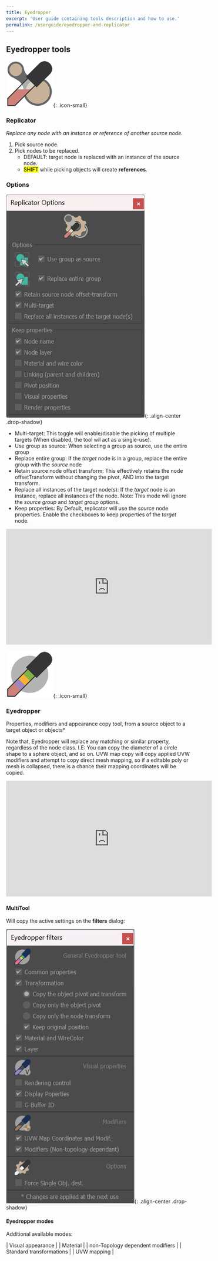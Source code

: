 ```yaml
---
title: Eyedropper
excerpt: 'User guide containing tools description and how to use.'
permalink: /userguide/eyedropper-and-replicator
---
```


## Eyedropper tools

![replicator](/assets/images/icons/eyedrop_1_128.png){: .icon-small}

### Replicator

*Replace any node with an instance or reference of another source node.*

1. Pick source node.
2. Pick nodes to be replaced.
    - DEFAULT: target node is replaced with an instance of the source node.
    - <mark>SHIFT</mark> while picking objects will create **references**.

### Options

![replicator_options](/assets/images/ui/replicator_floater.png){: .align-center .drop-shadow}

- Multi-target: This toggle will enable/disable the picking of multiple targets (When disabled, the tool wil act as a single-use).
- Use group as source: When selecting a group as source, use the entire group
- Replace entire group: If the *target* node is in a group, replace the entire group with the *source* node
- Retain source node offset transform: This effectively retains the node offsetTransform without changing the pivot, AND into the target transform.
- Replace all instances of the target node(s): If the *target* node is an instance, replace all instances of the node.
    Note: This mode will ignore the *source group* and *target group* options.
- Keep properties: By Default, replicator will use the *source* node properties. Enable the checkboxes to keep properties of the *target* node.

<div class="responsive-video-container"><iframe width="560" height="315" src="https://www.youtube.com/embed/8xTYApZCjVA" frameborder="0" allowfullscreen></iframe></div>

![eyedropper](/assets/images/icons/eyedrop_2_128.png){: .icon-small}

### Eyedropper

Properties, modifiers and appearance copy tool, from a source object to a target object or objects*

Note that, Eyedropper will replace any matching or similar property, regardless of the node class. I.E: You can copy the diameter of a circle shape to a sphere object, and so on. UVW map copy will copy applied UVW modifiers and attempt to copy direct mesh mapping, so if a editable poly or mesh is collapsed, there is a chance their mapping coordinates will be copied.

<div class="responsive-video-container"><iframe width="560" height="315" src="https://www.youtube.com/embed/LNEMMZjTgIQ" frameborder="0" allowfullscreen></iframe></div>

#### MultiTool

Will copy the active settings on the **filters** dialog:

![eyedrop-filters](/assets/images/ui/eyedropper_floater.png){: .align-center .drop-shadow}

#### Eyedropper modes

Additional available modes:

| Visual appearance                |
| Material                         |
| non-Topology dependent modifiers |
| Standard transformations         |
| UVW mapping                      |
